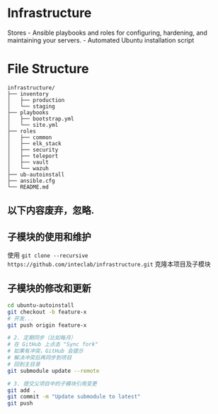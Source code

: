 # Infrastructure

Stores 
    - Ansible playbooks and roles for configuring, hardening, and maintaining your servers.
    - Automated Ubuntu installation script

# File Structure
```
infrastructure/
├── inventory
│   ├── production
│   └── staging
├── playbooks
│   ├── bootstrap.yml
│   └── site.yml
├── roles
│   ├── common
│   ├── elk_stack
│   ├── security
│   ├── teleport
│   ├── vault
│   └── wazuh
├── ub-autoinstall
├── ansible.cfg
└── README.md
```


以下内容废弃，忽略.
---

## 子模块的使用和维护
使用 `git clone --recursive https://github.com/inteclab/infrastructure.git` 克隆本项目及子模块

## 子模块的修改和更新
```bash
cd ubuntu-autoinstall
git checkout -b feature-x
# 开发...
git push origin feature-x

# 2. 定期同步（比如每月）
# 在 GitHub 上点击 "Sync fork"
# 如果有冲突，GitHub 会提示
# 解决冲突后再同步到项目
# 回到主目录
git submodule update --remote

# 3. 提交父项目中的子模块引用变更
git add .                                   
git commit -m "Update submodule to latest"
git push
```